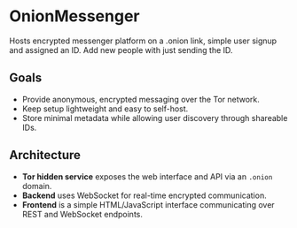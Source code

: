 # OnionMessenger

Hosts encrypted messenger platform on a .onion link, simple user signup and assigned an ID. Add new people with just sending the ID.

## Goals

- Provide anonymous, encrypted messaging over the Tor network.
- Keep setup lightweight and easy to self-host.
- Store minimal metadata while allowing user discovery through shareable IDs.

## Architecture

- **Tor hidden service** exposes the web interface and API via an `.onion` domain.
- **Backend** uses WebSocket for real-time encrypted communication.
- **Frontend** is a simple HTML/JavaScript interface communicating over REST and WebSocket endpoints.
